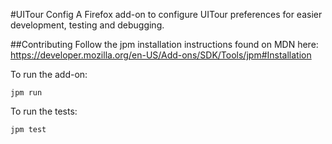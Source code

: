 #UITour Config
A Firefox add-on to configure UITour preferences for easier development, testing and debugging.

##Contributing
Follow the jpm installation instructions found on MDN here: https://developer.mozilla.org/en-US/Add-ons/SDK/Tools/jpm#Installation

To run the add-on:

```
jpm run
```

To run the tests:

```
jpm test
```

